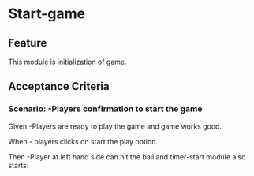 # Start-game

## Feature

This module is initialization of game.

## Acceptance Criteria

### Scenario: -Players confirmation to start the game

  Given -Players are ready to play the game and game works good.

  When - players clicks on start the play option.

  Then -Player at left hand side can hit the ball and timer-start module also starts.
